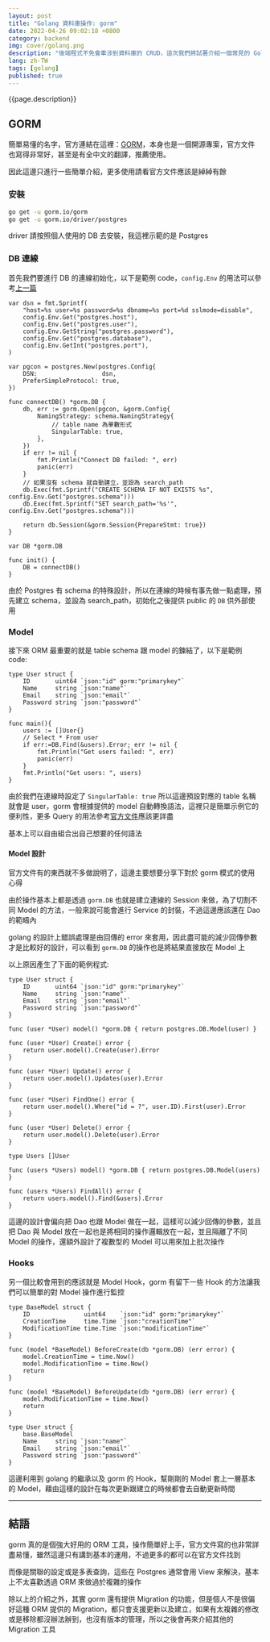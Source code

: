 ```yaml
---
layout: post
title: "Golang 資料庫操作: gorm"
date: 2022-04-26 09:02:18 +0800
category: backend
img: cover/golang.png
description: "後端程式不免會牽涉到資料庫的 CRUD，這次我們將試著介紹一個常見的 Golang ORM 函式庫 gorm，介紹一些基本操作還有設定，以及一些自己的使用習慣與心得"
lang: zh-TW
tags: [golang]
published: true
---
```


{{page.description}}

## GORM

簡單易懂的名字，官方連結在這裡：[GORM](https://gorm.io/)，本身也是一個開源專案，官方文件也寫得非常好，甚至是有全中文的翻譯，推薦使用。

因此這邊只進行一些簡單介紹，更多使用請看官方文件應該是綽綽有餘

### 安裝

```bash
go get -u gorm.io/gorm
go get -u gorm.io/driver/postgres
```

driver 請按照個人使用的 DB 去安裝，我這裡示範的是 Postgres

### DB 連線

首先我們要進行 DB 的連線初始化，以下是範例 code，`config.Env` 的用法可以參考[上一篇](https://bingdoal.github.io/backend/2022/04/golang-setting-enviroment-variable-viper/)

```golang
var dsn = fmt.Sprintf(
    "host=%s user=%s password=%s dbname=%s port=%d sslmode=disable",
    config.Env.Get("postgres.host"),
    config.Env.Get("postgres.user"),
    config.Env.GetString("postgres.password"),
    config.Env.Get("postgres.database"),
    config.Env.GetInt("postgres.port"),
)

var pgcon = postgres.New(postgres.Config{
    DSN:                  dsn,
    PreferSimpleProtocol: true,
})

func connectDB() *gorm.DB {
    db, err := gorm.Open(pgcon, &gorm.Config{
        NamingStrategy: schema.NamingStrategy{
            // table name 為單數形式
            SingularTable: true,
        },
    })
    if err != nil {
        fmt.Println("Connect DB failed: ", err)
        panic(err)
    }
    // 如果沒有 schema 就自動建立，並設為 search_path
    db.Exec(fmt.Sprintf("CREATE SCHEMA IF NOT EXISTS %s", config.Env.Get("postgres.schema")))
    db.Exec(fmt.Sprintf("SET search_path='%s'", config.Env.Get("postgres.schema")))

    return db.Session(&gorm.Session{PrepareStmt: true})
}

var DB *gorm.DB

func init() {
    DB = connectDB()
}
```

由於 Postgres 有 schema 的特殊設計，所以在連線的時候有事先做一點處理，預先建立 schema，並設為 search_path，初始化之後提供 public 的 `DB` 供外部使用

### Model

接下來 ORM 最重要的就是 table schema 跟 model 的鍊結了，以下是範例 code:

```golang
type User struct {
    ID       uint64 `json:"id" gorm:"primarykey"`
    Name     string `json:"name"`
    Email    string `json:"email"`
    Password string `json:"password"`
}

func main(){
    users := []User{}
    // Select * From user
    if err:=DB.Find(&users).Error; err != nil {
        fmt.Println("Get users failed: ", err)
        panic(err)
    }
    fmt.Println("Get users: ", users)
}
```

由於我們在連線時設定了 `SingularTable: true` 所以這邊預設對應的 table 名稱就會是 user，gorm 會根據提供的 model 自動轉換語法，這裡只是簡單示例它的便利性，更多 Query 的用法參考[官方文件](https://gorm.io/docs/query.html)應該更詳盡

基本上可以自由組合出自己想要的任何語法

#### Model 設計

官方文件有的東西就不多做說明了，這邊主要想要分享下對於 gorm 模式的使用心得

由於操作基本上都是透過 `gorm.DB` 也就是建立連線的 Session 來做，為了切割不同 Model 的方法，一般來說可能會進行 Service 的封裝，不過這邊應該還在 Dao 的範疇內

golang 的設計上錯誤處理是由回傳的 error 來套用，因此盡可能的減少回傳參數才是比較好的設計，可以看到 `gorm.DB` 的操作也是將結果直接放在 Model 上

以上原因產生了下面的範例程式:

```golang
type User struct {
    ID       uint64 `json:"id" gorm:"primarykey"`
    Name     string `json:"name"`
    Email    string `json:"email"`
    Password string `json:"password"`
}

func (user *User) model() *gorm.DB { return postgres.DB.Model(user) }

func (user *User) Create() error {
    return user.model().Create(user).Error
}

func (user *User) Update() error {
    return user.model().Updates(user).Error
}

func (user *User) FindOne() error {
    return user.model().Where("id = ?", user.ID).First(user).Error
}

func (user *User) Delete() error {
    return user.model().Delete(user).Error
}

type Users []User

func (users *Users) model() *gorm.DB { return postgres.DB.Model(users) }

func (users *Users) FindAll() error {
    return users.model().Find(&users).Error
}

```

這邊的設計會偏向把 Dao 也跟 Model 做在一起，這樣可以減少回傳的參數，並且把 Dao 與 Model 放在一起也是將相同的操作邏輯放在一起，並且隔離了不同 Model 的操作，還額外設計了複數型的 Model 可以用來加上批次操作

### Hooks

另一個比較會用到的應該就是 Model Hook，gorm 有留下一些 Hook 的方法讓我們可以簡單的對 Model 操作進行監控

```golang
type BaseModel struct {
    ID               uint64    `json:"id" gorm:"primarykey"`
    CreationTime     time.Time `json:"creationTime"`
    ModificationTime time.Time `json:"modificationTime"`
}

func (model *BaseModel) BeforeCreate(db *gorm.DB) (err error) {
    model.CreationTime = time.Now()
    model.ModificationTime = time.Now()
    return
}

func (model *BaseModel) BeforeUpdate(db *gorm.DB) (err error) {
    model.ModificationTime = time.Now()
    return
}

type User struct {
    base.BaseModel
    Name     string `json:"name"`
    Email    string `json:"email"`
    Password string `json:"password"`
}
```

這邊利用到 golang 的繼承以及 gorm 的 Hook，幫剛剛的 Model 套上一層基本的 Model，藉由這樣的設計在每次更新跟建立的時候都會去自動更新時間


---

## 結語

gorm 真的是個強大好用的 ORM 工具，操作簡單好上手，官方文件寫的也非常詳盡易懂，雖然這邊只有講到基本的運用，不過更多的都可以在官方文件找到

而像是關聯的設定或是多表查詢，這些在 Postgres 通常會用 View 來解決，基本上不太喜歡透過 ORM 來做過於複雜的操作

除以上的介紹之外，其實 gorm 還有提供 Migration 的功能，但是個人不是很偏好這種 ORM 提供的 Migration，都只會支援更新以及建立，如果有太複雜的修改或是移除都沒辦法辦到，也沒有版本的管理，所以之後會再來介紹其他的 Migration 工具